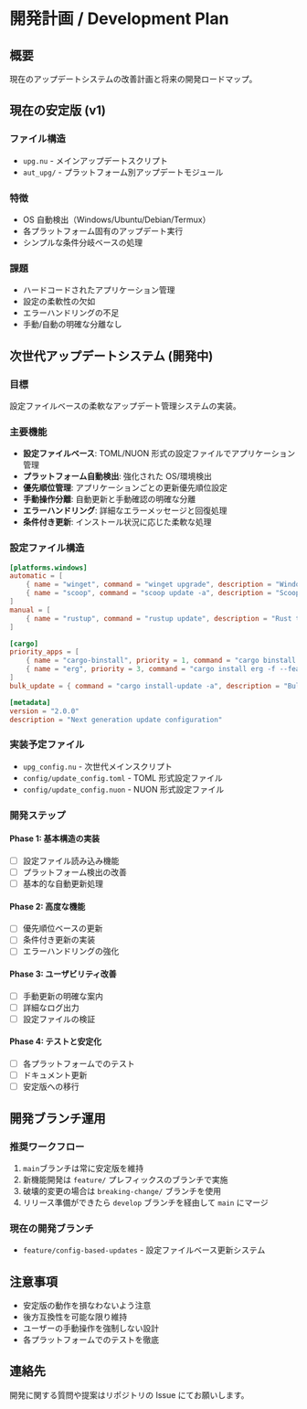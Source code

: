 # 開発計画 / Development Plan

## 概要

現在のアップデートシステムの改善計画と将来の開発ロードマップ。

## 現在の安定版 (v1)

### ファイル構造

- `upg.nu` - メインアップデートスクリプト
- `aut_upg/` - プラットフォーム別アップデートモジュール

### 特徴

- OS 自動検出（Windows/Ubuntu/Debian/Termux）
- 各プラットフォーム固有のアップデート実行
- シンプルな条件分岐ベースの処理

### 課題

- ハードコードされたアプリケーション管理
- 設定の柔軟性の欠如
- エラーハンドリングの不足
- 手動/自動の明確な分離なし

## 次世代アップデートシステム (開発中)

### 目標

設定ファイルベースの柔軟なアップデート管理システムの実装。

### 主要機能

- **設定ファイルベース**: TOML/NUON 形式の設定ファイルでアプリケーション管理
- **プラットフォーム自動検出**: 強化された OS/環境検出
- **優先順位管理**: アプリケーションごとの更新優先順位設定
- **手動操作分離**: 自動更新と手動確認の明確な分離
- **エラーハンドリング**: 詳細なエラーメッセージと回復処理
- **条件付き更新**: インストール状況に応じた柔軟な処理

### 設定ファイル構造

```toml
[platforms.windows]
automatic = [
    { name = "winget", command = "winget upgrade", description = "Windows Package Manager" },
    { name = "scoop", command = "scoop update -a", description = "Scoop package manager" }
]
manual = [
    { name = "rustup", command = "rustup update", description = "Rust toolchain" }
]

[cargo]
priority_apps = [
    { name = "cargo-binstall", priority = 1, command = "cargo binstall --force cargo-binstall" },
    { name = "erg", priority = 3, command = "cargo install erg -f --features \"japanese full\"" }
]
bulk_update = { command = "cargo install-update -a", description = "Bulk cargo updates" }

[metadata]
version = "2.0.0"
description = "Next generation update configuration"
```

### 実装予定ファイル

- `upg_config.nu` - 次世代メインスクリプト
- `config/update_config.toml` - TOML 形式設定ファイル
- `config/update_config.nuon` - NUON 形式設定ファイル

### 開発ステップ

#### Phase 1: 基本構造の実装

- [ ] 設定ファイル読み込み機能
- [ ] プラットフォーム検出の改善
- [ ] 基本的な自動更新処理

#### Phase 2: 高度な機能

- [ ] 優先順位ベースの更新
- [ ] 条件付き更新の実装
- [ ] エラーハンドリングの強化

#### Phase 3: ユーザビリティ改善

- [ ] 手動更新の明確な案内
- [ ] 詳細なログ出力
- [ ] 設定ファイルの検証

#### Phase 4: テストと安定化

- [ ] 各プラットフォームでのテスト
- [ ] ドキュメント更新
- [ ] 安定版への移行

## 開発ブランチ運用

### 推奨ワークフロー

1. `main`ブランチは常に安定版を維持
2. 新機能開発は `feature/` プレフィックスのブランチで実施
3. 破壊的変更の場合は `breaking-change/` ブランチを使用
4. リリース準備ができたら `develop` ブランチを経由して `main` にマージ

### 現在の開発ブランチ

- `feature/config-based-updates` - 設定ファイルベース更新システム

## 注意事項

- 安定版の動作を損なわないよう注意
- 後方互換性を可能な限り維持
- ユーザーの手動操作を強制しない設計
- 各プラットフォームでのテストを徹底

## 連絡先

開発に関する質問や提案はリポジトリの Issue にてお願いします。
